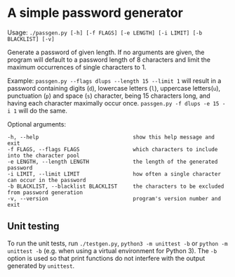 # A simple password generator

Usage:
`./passgen.py [-h] [-f FLAGS] [-e LENGTH] [-i LIMIT] [-b BLACKLIST] [-v]`

Generate a password of given length. If no arguments are given, the program will default to a password length of 8 characters and limit the maximum occurrences of single characters to 1.

Example:
`passgen.py --flags dlups --length 15 --limit 1` will result in a password containing digits (`d`),
lowercase letters (`l`), uppercase letters(`u`), punctuation (`p`) and space (`s`) character, being 15 characters long, and
having each character maximally occur once. `passgen.py -f dlups -e 15 -i 1` will do the same.

Optional arguments:

```
-h, --help                              show this help message and exit
-f FLAGS, --flags FLAGS                 which characters to include into the character pool
-e LENGTH, --length LENGTH              the length of the generated password
-i LIMIT, --limit LIMIT                 how often a single character can occur in the password
-b BLACKLIST, --blacklist BLACKLIST     the characters to be excluded from password generation
-v, --version                           program's version number and exit
```

## Unit testing

To run the unit tests, run `./testgen.py`, `python3 -m unittest -b` or `python -m unittest -b` (e.g. when using a virtual environment for Python 3). The `-b` option is used so that print functions do not interfere with the output generated by `unittest`.
